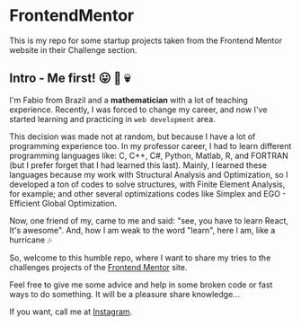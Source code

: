 # FrontendMentor

This is my repo for some startup projects taken from the Frontend Mentor website in their Challenge section.

## Intro - Me first! :stuck_out_tongue: :metal: :skull:

I'm Fabio from Brazil and a **mathematician** with a lot of teaching experience. Recently, I was forced to change my career, and now I've started learning and practicing in `web development` area.

This decision was made not at random, but because I have a lot of programming experience too. In my professor career, I had to learn different programming languages like: C, C++, C#, Python, Matlab, R, and FORTRAN (but I prefer forget that I had learned this last). Mainly, I learned these languages because my work with Structural Analysis and Optimization, so I developed a ton of codes to solve structures, with Finite Element Analysis, for example; and other several optimizations codes like Simplex and EGO - Efficient Global Optimization.

Now, one friend of my, came to me and said: "see, you have to learn React, It's awesome". And, how I am weak to the word "learn", here I am, like a hurricane :notes:

So, welcome to this humble repo, where I want to share my tries to the challenges projects of the [Frontend Mentor](https://www.frontendmentor.io) site.

Feel free to give me some advice and help in some broken code or fast ways to do something. It will be a pleasure share knowledge...

If you want, call me at [Instagram](https://www.instagram.com/fabio__fsantos/).
